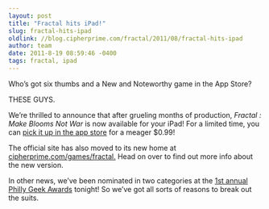 ```yaml
---
layout: post
title: "Fractal hits iPad!"
slug: fractal-hits-ipad
oldlink: //blog.cipherprime.com/fractal/2011/08/fractal-hits-ipad
author: team
date: 2011-8-19 08:59:46 -0400
tags: fractal, ipad
---
```


Who’s got six thumbs and a New and Noteworthy game in the App Store?

THESE GUYS.

We’re thrilled to announce that after grueling months of production, _Fractal : Make Blooms Not War_ is now available for your iPad! For a limited time, you can [pick it up in the app store](http://click.linksynergy.com/fs-bin/stat?id=qmTa3hdO86M&offerid=146261&type=3&subid=0&tmpid=1826&RD_PARM1=http%253A%252F%252Fitunes.apple.com%252Fus%252Fapp%252Ffractal-make-blooms-not-war%252Fid441272807%253Fmt%253D8%2526uo%253D4%2526partnerId%253D30 "Fractal on iTunes") for a meager $0.99!

The official site has also moved to its new home at [cipherprime.com/games/fractal.](http://www.cipherprime.com/games/fractal) Head on over to find out more info about the new version.

In other news, we’ve been nominated in two categories at the [1st annual Philly Geek Awards](http://phillygeekawards.ericsmithrocks.com/) tonight! So we’ve got all sorts of reasons to break out the suits.
